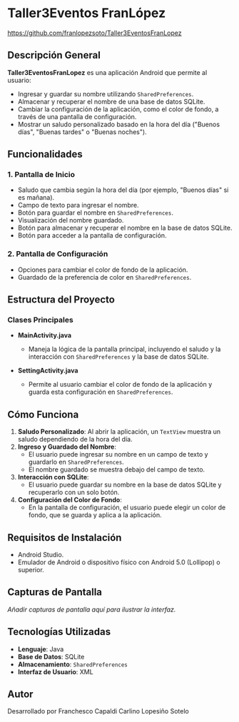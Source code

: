 # Taller3Eventos FranLópez
https://github.com/franlopezsoto/Taller3EventosFranLopez

## Descripción General
**Taller3EventosFranLopez** es una aplicación Android que permite al usuario:
- Ingresar y guardar su nombre utilizando `SharedPreferences`.
- Almacenar y recuperar el nombre de una base de datos SQLite.
- Cambiar la configuración de la aplicación, como el color de fondo, a través de una pantalla de configuración.
- Mostrar un saludo personalizado basado en la hora del día ("Buenos días", "Buenas tardes" o "Buenas noches").

## Funcionalidades
### 1. Pantalla de Inicio
- Saludo que cambia según la hora del día (por ejemplo, "Buenos días" si es mañana).
- Campo de texto para ingresar el nombre.
- Botón para guardar el nombre en `SharedPreferences`.
- Visualización del nombre guardado.
- Botón para almacenar y recuperar el nombre en la base de datos SQLite.
- Botón para acceder a la pantalla de configuración.

### 2. Pantalla de Configuración
- Opciones para cambiar el color de fondo de la aplicación.
- Guardado de la preferencia de color en `SharedPreferences`.

## Estructura del Proyecto
### Clases Principales
- **MainActivity.java**
  - Maneja la lógica de la pantalla principal, incluyendo el saludo y la interacción con `SharedPreferences` y la base de datos SQLite.

- **SettingActivity.java**
  - Permite al usuario cambiar el color de fondo de la aplicación y guarda esta configuración en `SharedPreferences`.

## Cómo Funciona
1. **Saludo Personalizado**: Al abrir la aplicación, un `TextView` muestra un saludo dependiendo de la hora del día.
2. **Ingreso y Guardado del Nombre**:
   - El usuario puede ingresar su nombre en un campo de texto y guardarlo en `SharedPreferences`.
   - El nombre guardado se muestra debajo del campo de texto.
3. **Interacción con SQLite**:
   - El usuario puede guardar su nombre en la base de datos SQLite y recuperarlo con un solo botón.
4. **Configuración del Color de Fondo**:
   - En la pantalla de configuración, el usuario puede elegir un color de fondo, que se guarda y aplica a la aplicación.

## Requisitos de Instalación
- Android Studio.
- Emulador de Android o dispositivo físico con Android 5.0 (Lollipop) o superior.

## Capturas de Pantalla
*Añadir capturas de pantalla aquí para ilustrar la interfaz.*

## Tecnologías Utilizadas
- **Lenguaje**: Java
- **Base de Datos**: SQLite
- **Almacenamiento**: `SharedPreferences`
- **Interfaz de Usuario**: XML

## Autor
Desarrollado por Franchesco Capaldi Carlino Lopesiño Sotelo
